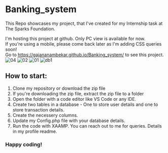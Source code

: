 # Banking_system
This Repo showcases my project, that I've created for my Internship task at The Sparks Foundation.

I'm hosting this project at github.
Only PC view is available for now. <br>
If you're using a mobile, please come back later as I'm adding CSS queries soon!<br>
Go to https://gajananambekar.github.io/Banking_system/  to see this project.
![04](https://user-images.githubusercontent.com/68407684/108596043-759f3480-73a8-11eb-9918-fbd6a2bef918.JPG)
![02](https://user-images.githubusercontent.com/68407684/108596070-ada67780-73a8-11eb-9af2-273af74f0aa1.JPG)
![01](https://user-images.githubusercontent.com/68407684/108596092-cdd63680-73a8-11eb-8a84-adc18011bab9.JPG)
![db1](https://user-images.githubusercontent.com/68407684/108596784-3de6bb80-73ad-11eb-9913-027b0fd6fae5.JPG)


## How to start:

1. Clone my repository or download the zip file
2. If you're downloading the zip file, extract the zip file to a folder
3. Open the folder with a code editor like VS Code or any IDE.
4. Create two tables in a database - One to store user details and one to store transaction details. 
5. Create the necessery columns.
6. Update my Config.php file with your database details.
7. Run the code with XAAMP. You can reach out to me for queries. Details in my profile readme.

### Happy coding!
